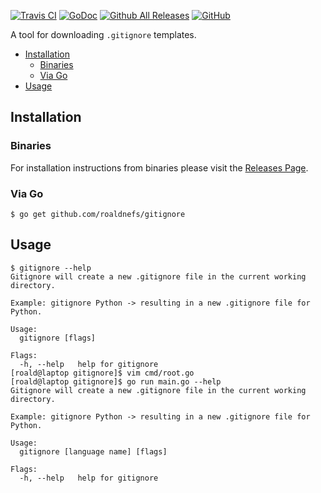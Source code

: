 [![Travis CI](https://img.shields.io/travis/roaldnefs/gitignore.svg?style=for-the-badge)](https://travis-ci.org/roaldnefs/gitignore)
[![GoDoc](https://img.shields.io/badge/godoc-reference-5272B4.svg?style=for-the-badge)](https://godoc.org/github.com/roaldnefs/gitignore)
[![Github All Releases](https://img.shields.io/github/downloads/roaldnefs/gitignore/total.svg?style=for-the-badge)](https://github.com/roaldnefs/gitignore/releases)
[![GitHub](https://img.shields.io/github/license/roaldnefs/gitignore.svg?style=for-the-badge)](https://github.com/roaldnefs/gitignore/blob/master/LICENSE)

A tool for downloading `.gitignore` templates.

* [Installation](README.md#installation)
     * [Binaries](README.md#binaries)
     * [Via Go](README.md#via-go)
* [Usage](README.md#usage)

## Installation

### Binaries

For installation instructions from binaries please visit the [Releases Page](https://github.com/roaldnefs/gitignore/releases).

### Via Go

```console
$ go get github.com/roaldnefs/gitignore
```

## Usage

```console
$ gitignore --help
Gitignore will create a new .gitignore file in the current working
directory.

Example: gitignore Python -> resulting in a new .gitignore file for Python.

Usage:
  gitignore [flags]

Flags:
  -h, --help   help for gitignore
[roald@laptop gitignore]$ vim cmd/root.go
[roald@laptop gitignore]$ go run main.go --help
Gitignore will create a new .gitignore file in the current working
directory.

Example: gitignore Python -> resulting in a new .gitignore file for Python.

Usage:
  gitignore [language name] [flags]

Flags:
  -h, --help   help for gitignore
```
